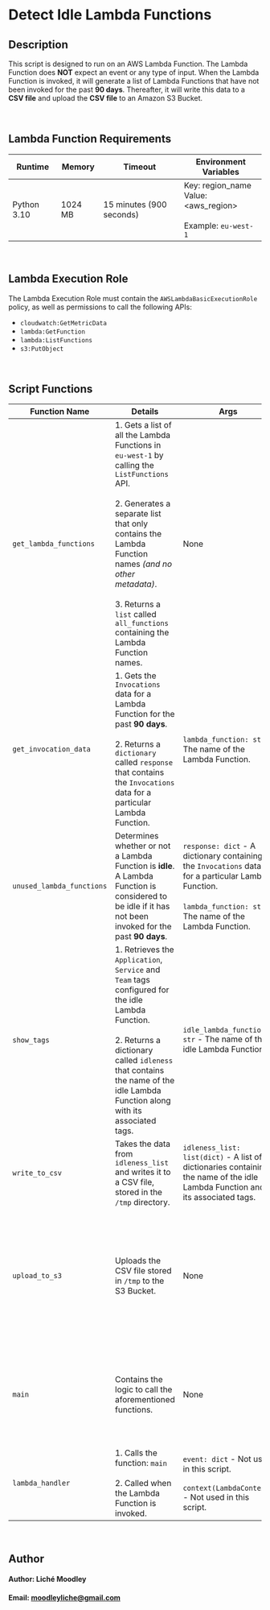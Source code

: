 # Detect Idle Lambda Functions

## Description

This script is designed to run on an AWS Lambda Function. The Lambda Function does **NOT** expect an event or any type of input. When the Lambda Function is invoked, it will generate a list of Lambda Functions that have not been invoked for the past **90 days**. Thereafter, it will write this data to a **CSV file** and upload the **CSV file** to an Amazon S3 Bucket.

<br>

## Lambda Function Requirements

| Runtime | Memory | Timeout | Environment Variables |
| ------- | ------ | ------- | --------------------- |
| Python 3.10 | 1024 MB | 15 minutes (900 seconds) | Key: region_name <br> Value: <aws_region> <br><br> Example: `eu-west-1` |

<br>

## Lambda Execution Role

The Lambda Execution Role must contain the `AWSLambdaBasicExecutionRole` policy, as well as permissions to call the following APIs:

- `cloudwatch:GetMetricData`
- `lambda:GetFunction`
- `lambda:ListFunctions`
- `s3:PutObject`

<br>

## Script Functions

| Function Name | Details | Args | Returns | Logs |
| ------------- | ------- | ---- | ------- | ---- |
| `get_lambda_functions` | 1. Gets a list of all the Lambda Functions in `eu-west-1` by calling the `ListFunctions` API. <br><br> 2. Generates a separate list that only contains the Lambda Function names *(and no other metadata)*. <br><br> 3. Returns a `list` called `all_functions` containing the Lambda Function names. | None | `all_functions: list(string)` - A list containing the Lambda Function names. | 1. Number of Lambda Functions in `eu-west-1`. <br><br> 2. Lambda Function names stored in `all_functions`. |
| `get_invocation_data` | 1. Gets the `Invocations` data for a Lambda Function for the past **90 days**. <br><br> 2. Returns a `dictionary` called `response` that contains the `Invocations` data for a particular Lambda Function. | `lambda_function: str` - The name of the Lambda Function. | `response: dict` - A dictionary containing the `Invocations` data for a particular Lambda Function. | None |
| `unused_lambda_functions` | Determines whether or not a Lambda Function is **idle**. A Lambda Function is considered to be idle if it has not been invoked for the past **90 days**. | `response: dict` - A dictionary containing the `Invocations` data for a particular Lambda Function. <br><br> `lambda_function: str` - The name of the Lambda Function. | `idle_lambda_function: str` - Set to `None` or the name of the idle Lambda Function. | None |
| `show_tags` | 1. Retrieves the `Application`, `Service` and `Team` tags configured for the idle Lambda Function. <br><br> 2. Returns a dictionary called `idleness` that contains the name of the idle Lambda Function along with its associated tags. | `idle_lambda_function: str` - The name of the idle Lambda Function. | `idleness: dict` - A dictionary containing the name of the idle Lambda Function and its associated tags. | None |
| `write_to_csv` | Takes the data from `idleness_list` and writes it to a CSV file, stored in the `/tmp` directory. | `idleness_list: list(dict)` - A list of dictionaries containing the name of the idle Lambda Function and its associated tags. | `bool` - Returns `True` if the writing of data to the CSV file is successful, and `False` if otherwise. | Any exception encountered when writing data to the CSV file. |
| `upload_to_s3` | Uploads the CSV file stored in `/tmp` to the S3 Bucket. | None | None | 1. The successful upload of the CSV file to the S3 Bucket. <br><br> 2. Any exception encountered when uploading the CSV file to the S3 Bucket. |
| `main` | Contains the logic to call the aforementioned functions. | None | None | 1. Number of idle Lambda Functions. <br><br> 2. List of idle Lambda Functions and their associated tags. |
| `lambda_handler` | 1. Calls the function: `main` <br><br> 2. Called when the Lambda Function is invoked. | `event: dict` - Not used in this script. <br><br> `context(LambdaContext)` - Not used in this script. | None | None |

<br>
   
## Author
#### Author: Liché Moodley
#### Email: moodleyliche@gmail.com
